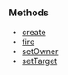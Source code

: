 <DESCRIPTION HERE>

### Methods

-   [create](/docs/createweapon.md "wikilink")
-   [fire](/docs/fireweapon.md "wikilink")
-   [setOwner](/docs/setweaponowner.md "wikilink")
-   [setTarget](/docs/setweapontarget.md "wikilink")
